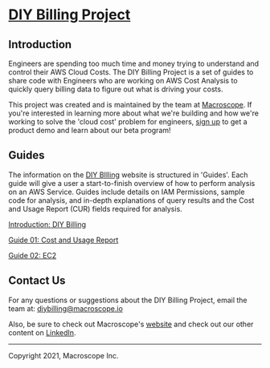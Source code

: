 # [DIY Billing Project](https://diy-billing.projects.macroscope.io/)



## Introduction

Engineers are spending too much time and money trying to understand and control their AWS Cloud Costs. The DIY Billing Project is a set of guides to share code with Engineers who are working on AWS Cost Analysis to quickly query billing data to figure out what is driving your costs. 

This project was created and is maintained by the team at [Macroscope](https://www.macroscope.io). If you're interested in learning more about what we're building and how we're working to solve the 'cloud cost' problem for engineers, [sign up](https://preview.macroscope.io/sign-up) to get a product demo and learn about our beta program!



## Guides

The information on the [DIY BIlling](https://diy-billing.projects.macroscope.io/) website is structured in 'Guides'. Each guide will give a user a start-to-finish overview of how to perform analysis on an AWS Service. Guides include details on IAM Permissions, sample code for analysis, and in-depth explanations of query results and the Cost and Usage Report (CUR) fields required for analysis.

[Introduction: DIY Billing](https://diy-billing.projects.macroscope.io/guides/introduction/)

[Guide 01: Cost and Usage Report](https://diy-billing.projects.macroscope.io/guides/costandusagereport/)

[Guide 02: EC2](https://diy-billing.projects.macroscope.io/guides/ec2/)



## Contact Us

For any questions or suggestions about the DIY Billing Project, email the team at: diybilling@macroscope.io

Also, be sure to check out Macroscope's [website](https://www.macroscope.io) and check out our other content on [LinkedIn](https://www.linkedin.com/company/getmacroscope/).



---

Copyright 2021, Macroscope Inc.
